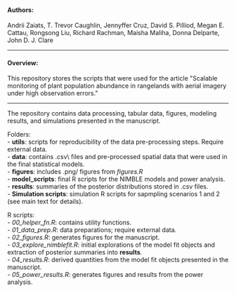 #### Authors:  

Andrii Zaiats, T. Trevor Caughlin, Jennyffer Cruz, David S. Pilliod, Megan E. Cattau, Rongsong Liu, Richard Rachman, Maisha Maliha, Donna Delparte, John D. J. Clare

---  

#### Overview:

This repository stores the scripts that were used for the article "Scalable monitoring of plant population abundance in rangelands with aerial imagery under high observation errors."  

___  

The repository contains data processing, tabular data, figures, modeling results, and simulations presented in the manuscript. 

Folders:\
    - **utils**: scripts for reproducibility of the data pre-processing steps. Require external data.  
    - **data**: contains .csv\ files and pre-processed spatial data that were used in the final statistical models.\
    - **figures**: includes .png/ figures from _figures.R_  
    - **model_scripts**: final R scripts for the NIMBLE models and power analysis.  
    - **results**: summaries of the posterior distributions stored in .csv files.  
    - **Simulation scripts**: simulation R scripts for sapmpling scenarios 1 and 2 (see main text for details).  
    
    
R scripts:\
    - *00_helper_fn.R*: contains utility functions.  
    - *01_data_prep.R*: data preparations; require external data.  
    - *02_figures.R*: generates figures for the manuscript.  
    - *03_explore_nimblefit.R*: initial explorations of the model fit objects and extraction of posterior summaries into **results**.  
    - *04_results.R*: derived quantities from the model fit objects presented in the manuscript.  
    - *05_power_results.R*: generates figures and results from the power analysis.
